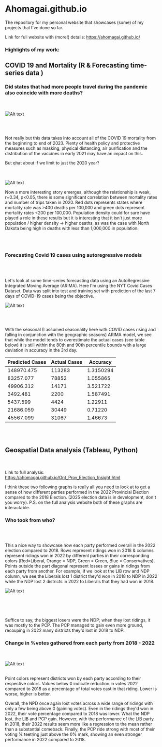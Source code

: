 # Ahomagai.github.io

The repository for my personal website that showcases (some) of my projects that I've done so far. 

Link for full website with (more!) details: https://ahomagai.github.io/

### Highlights of my work:

## COVID 19 and Mortality (R & Forecasting time-series data )

### Did states that had more people travel during the pandemic also coincide with more deaths? 
<br> </br>
![Alt text](https://github.com/Ahomagai/Ahomagai.github.io/blob/main/images/US%20State%20Mortality%20Rates%20across%20Normalized%20Avg%20Number%20of%20Trips.png)

<br> </br>
<p>Not really but this data takes into account all of the COVID 19 mortality from the beginning to end of 2023. Plenty of health policy and protective measures such as masking, physical distancing, air purification and the distribution of the vaccines in early 2021 may have an impact on this. </p>
<p> But qhat about if we limit to just the 2020 year? </p>

<br> </br>
![Alt text](https://github.com/Ahomagai/Ahomagai.github.io/blob/main/images/2020_US_State_Mortality_Rates_by_Normalized_Average_Trips.png)

<p> Now a more interesting story emerges, although the relationship is weak, r=0.34, p<0.05, there is some significant correlation between mortality rates and number of trips taken in 2020. Red dots represents states where mortality rate was >400 deaths per 100,000 and green dots represent mortality rates <200 per 100,000. Population density could for sure have played a role in these results but it is interesting that it isn't just more population / higher density -> higher deaths, as was the case with North Dakota being high in deaths with less than 1,000,000 in population. </p>

<br> </br>
### Forecasting Covid 19 cases using autoregressive models 
<br> </br>
<p> Let's look at some time-series forecasting data using an AutoRegressive Integrated Moving Average (ARIMA). Here I'm using the NYT Covid Cases Dataset. Data was split into test and training set with prediction of the last 7 days of COVID-19 cases being the objective.  </p>

![Alt text](https://github.com/Ahomagai/Ahomagai.github.io/blob/main/images/Forecasted%20COVID%20Cases.png)

<br></br>
<p> With the seasonal (I assumed seasonality here with COVID cases rising and falling in conjunction with the geographic seasons) ARIMA model, we see that while the model tends to overestimate the actual cases (see table below) it is still within the 80th and 90th percentile bounds with a large deviation in accuracy in the 3rd day. </p>

| Predicted Cases     | Actual Cases    | Accuracy |
| --------- | ---------- |--------- |
| 148970.475| 113283     | 1.3150294| 
| 83257.077	|78852	     | 1.055865 |
| 49906.312	| 14171	     | 3.521722 | 
| 3492.481	| 2200	     | 1.587491 |
| 5437.599	| 4424	     | 1.22911  |
| 21686.059	| 30449	     | 0.71220  |
| 45567.099	| 31067	     | 1.46673  |

<br></br>


## Geospatial Data analysis (Tableau, Python) 
<br></br> 
Link to full analysis: https://ahomagai.github.io/Ont_Prov_Election_Insight.html

<p>I think these two following graphs is really all you need to look at to get a sense of how different parties performed in the 2022 Provincial Election compared to the 2018 Election. (2025 election data is in development, don't you worry). P.S. on the full analysis website both of these graphs are interactable. </p>

### Who took from who? 

<br></br>

<p> This a nice way to showcase how each party performed overall in the 2022 election compared to 2018. Rows represent ridings won in 2018 & columns represent ridings won in 2022 by different parties in their corresponding colors (Red=Liberal, Orange = NDP, Green = Green, Blue = Conservatives). Points outside the part diagonal represent losses or gains in ridings from each party from another. For example, if we look at the LIB row and NDP column, we see the Liberals lost 1 district they'd won in 2018 to NDP in 2022 while the NDP lost 2 districts in 2022 to Liberals that they had won in 2018. </p>

![Alt text](https://github.com/Ahomagai/Ahomagai.github.io/blob/main/images/Who%20took%20from%20who.PNG)
<br></br> 



<br></br>
<p>Suffice to say, the biggest losers were the NDP; when they lost ridings, it was mostly to the PCP. The PCP managed to gain even more ground, recouping in 2022 many districts they'd lost in 2018 to NDP. </p>

### Change in %votes gathered from each party from 2018 - 2022 
<br></br>
![Alt text](https://github.com/Ahomagai/Ahomagai.github.io/blob/main/images/Voting%20Changes%20across%20Ontario's%20Election%20Districts.PNG)
<br></br>

<p> Point colors represent districts won by each party according to their respective colors. Values below 0 indicate reduction in votes 2022 compared to 2018 as a percentage of total votes cast in that riding. Lower is worse, higher is better.  <br> 

  Overall, the NPD once again lost votes across a wide range of ridings with only a few being above 0 (gaining votes). Even in the ridings they'd won in 2022, their vote percentage compared to 2018 was lower. What the NDP lost, the LIB and PCP gain. However, with the performance of the LIB party in 2018, their 2022 results seem more like a regression to the mean rather than a substantial comeback. Finally, the PCP ride strong with most of their voting % teetring just above the 0% mark, showing an even stronger performance in 2022 compared to 2018.  </p>
